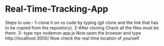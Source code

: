 # Real-Time-Tracking-App
Steps to use:-
1-clone it on vs code by typing (git clone and the link that has to be copied from the repository).
2-After cloning Check all the files must be there.
3- type npx nodemon app.js
Now open the browser and type http://localhost:3000/
Now check the real time location of yourself
 
